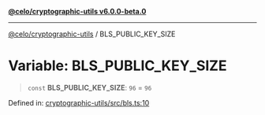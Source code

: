 [**@celo/cryptographic-utils v6.0.0-beta.0**](../README.md)

***

[@celo/cryptographic-utils](../globals.md) / BLS\_PUBLIC\_KEY\_SIZE

# Variable: BLS\_PUBLIC\_KEY\_SIZE

> `const` **BLS\_PUBLIC\_KEY\_SIZE**: `96` = `96`

Defined in: [cryptographic-utils/src/bls.ts:10](https://github.com/celo-org/developer-tooling/blob/master/packages/sdk/cryptographic-utils/src/bls.ts#L10)
